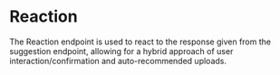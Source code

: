 # Reaction


The Reaction endpoint is used to react to the response given from the suggestion endpoint, allowing for a hybrid approach of user interaction/confirmation and auto-recommended uploads.
